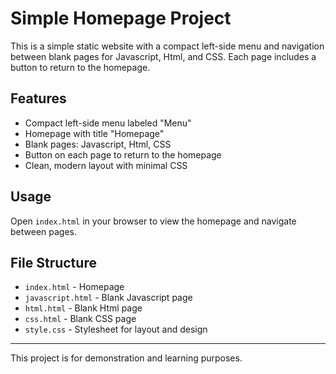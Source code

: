 # Simple Homepage Project

This is a simple static website with a compact left-side menu and navigation between blank pages for Javascript, Html, and CSS. Each page includes a button to return to the homepage.

## Features
- Compact left-side menu labeled "Menu"
- Homepage with title "Homepage"
- Blank pages: Javascript, Html, CSS
- Button on each page to return to the homepage
- Clean, modern layout with minimal CSS

## Usage
Open `index.html` in your browser to view the homepage and navigate between pages.

## File Structure
- `index.html` - Homepage
- `javascript.html` - Blank Javascript page
- `html.html` - Blank Html page
- `css.html` - Blank CSS page
- `style.css` - Stylesheet for layout and design

---

This project is for demonstration and learning purposes.